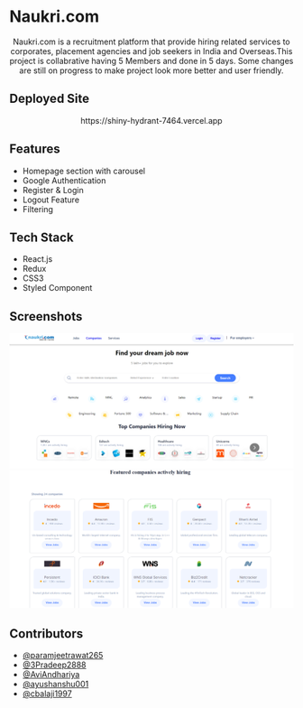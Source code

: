 <h1>Naukri.com</h1>
<p align="center">Naukri.com is a recruitment platform that provide hiring related services to corporates, placement agencies and job seekers in India and Overseas.This project is collabrative having 5 Members and done in 5 days. Some changes are still on progress to make project look more better and user friendly.</p>
<h2>Deployed Site</h2> <p align='center'>https://shiny-hydrant-7464.vercel.app</p> 
<h2>Features</h2>
<ul><li>Homepage section with carousel</li> <li>Google Authentication</li> <li>Register & Login </li><li>Logout Feature</li> <li>Filtering</li></ul>
<h2>Tech Stack</h2> <ul><li>React.js</li><li>Redux</li><li>CSS3</li> <li>Styled Component</li></ul>
<h2>Screenshots</h2>

![Landing Page 1](https://raw.githubusercontent.com/ayushanshu001/shrewd-drink-6002/main/Screenshoot.PNG?raw=true)
<br/>
![Company Page 2](https://github.com/ayushanshu001/shrewd-drink-6002/blob/main/Screenshots2.PNG?raw=true)
<h2 >Contributors</h2>

  - [@paramjeetrawat265](https://github.com/paramjeetrawat265) 
  - [@3Pradeep2888](https://github.com/Pradeep2888)
  - [@AviAndhariya](https://github.com/AviAndhariya)
  - [@ayushanshu001](https://github.com/ayushanshu001)
  - [@cbalaji1997](https://github.com/cbalaji1997)


